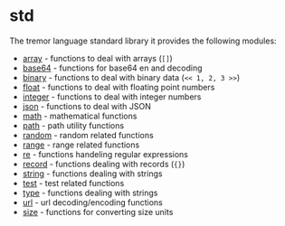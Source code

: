 
# std

The tremor language standard library it provides the following modules:

* [array](std/array.md) - functions to deal with arrays (`[]`)
* [base64](std/base64.md) - functions for base64 en and decoding
* [binary](std/base64.md) - functions to deal with binary data (`<< 1, 2, 3 >>`)
* [float](std/float.md) - functions to deal with floating point numbers
* [integer](std/integer.md) - functions to deal with integer numbers
* [json](std/json.md) - functions to deal with JSON
* [math](std/math.md) - mathematical functions
* [path](std/path.md) - path utility functions
* [random](std/random.md) - random related functions
* [range](std/range.md) - range related functions
* [re](std/re.md) - functions handeling regular expressions
* [record](std/record.md) - functions dealing with records (`{}`)
* [string](std/string.md) - functions dealing with strings
* [test](std/test.md) - test related functions
* [type](std/type.md) - functions dealing with strings
* [url](std/url.md) - url decoding/encoding functions
* [size](std/size.md) - functions for converting size units
